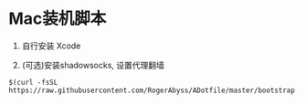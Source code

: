# Mac装机脚本

1. 自行安装 Xcode

2. (可选)安装shadowsocks, 设置代理翻墙

```shell
$(curl -fsSL https://raw.githubusercontent.com/RogerAbyss/ADotfile/master/bootstrap.sh)
```